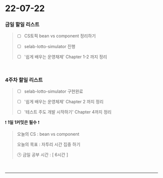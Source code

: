# 22-07-22
### 금일 할일 리스트

> - [ ] CS토픽  bean vs component 정리하기
>
> - [ ] selab-lotto-simulator 진행
> 
> - [ ] '쉽게 배우는 운영채제' Chapter 1-2 까지 정리
<br/>

### 4주차 할일 리스트

> - [ ]  selab-lotto-simulator 구현완료
>
> - [ ]  '쉽게 배우는 운영체제' Chapter 2 까지 정리
> 
> - [ ] '테스트 주도 개발 시작하기' Chapter 4까지 정리


❗ **1일 1커밋은 필수** ❗
> 오늘의 CS : bean vs component
>
> 오늘의 목표 :  자투리 시간 집중 하기 
>
> 🕒 금일 공부 시간 :  [ 6시간 ]


<br/>

------------  